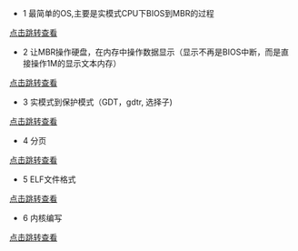 

* 1 最简单的OS,主要是实模式CPU下BIOS到MBR的过程

[点击跳转查看](./01_BIOS_to_MBR/README.md)

* 2 让MBR操作硬盘，在内存中操作数据显示（显示不再是BIOS中断，而是直接操作1M的显示文本内存）

[点击跳转查看](./02_mbr_hd/README.md)

* 3 实模式到保护模式（GDT，gdtr, 选择子)

[点击跳转查看](./03_protected_mode/README.md)

* 4 分页

[点击跳转查看](./04_page/README.md)

* 5 ELF文件格式

[点击跳转查看](./05_efi/README.md)

* 6 内核编写

[点击跳转查看](./06_kernel_start/README.md)
